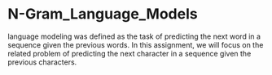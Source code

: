 # N-Gram_Language_Models
language modeling was defined as the task of predicting the next word in a sequence given the previous words. In this assignment, we will focus on the related problem of predicting the next character in a sequence given the previous characters.
